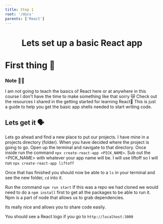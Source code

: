 ```yaml
---
title: Step 1
root: '/docs'
parents: ['React']
---
```


<h1 align="center">
  Lets set up a basic React app
</h1>

# First thing 🤪

### Note ✍🏻

I am not going to teach the basics of React here or at anywhere in this course I don't have the time to make something like that sorry 😿 Check out the resources I shared in the getting started for learning React👀 This is just a guide to help you get the basic app shells needed to start writing code.

## Lets get it 🗣

Lets go ahead and find a new place to put our projects. I have mine in a projects directory (folder). When you have decided where the project is going to go. Open up the terminal and navigate to that directory. Once inside run the command `npx create-react-app <PICK_NAME>`. Sub out the <PICK_NAME> with whatever your app name will be. I will use liftoff so I will run `npx create-react-app liftoff`

Once that has finished you should now be able to a `ls` in your terminal and see the new folder, `cd` into it.

Run the command `npm run start` If this was a repo we had cloned we would need to do a `npm install` first to get all the packages to be able to run it. Npm is a part of node that allows us to grab dependencies.

Its really nice and allows you to share code easily.

You should see a React logo if you go to `http://localhost:3000`
